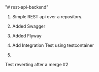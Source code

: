 "# rest-api-backend" 
1) Simple REST api over a repository.
2) Added Swagger
3) Added Flyway


 
4) Add Integration Test using testcontainer
5) 
Test reverting after a merge #2 

